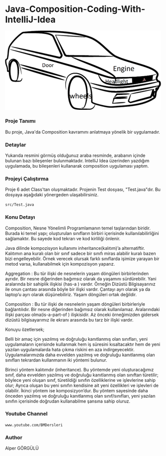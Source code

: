 # Java-Composition-Coding-With-IntelliJ-Idea

![alt text](https://github.com/alpergorgulu/Java-Composition-Coding-With-IntelliJ-Idea/blob/main/pic/car.png)

### Proje Tanımı

Bu proje, Java'da Composition kavramını anlatmaya yönelik bir uygulamadır. 

### Detaylar

Yukarıda resmini görmüş olduğunuz araba resminde, arabanın içinde bulunan bazı bileşenler bulunmaktadır.
IntelliJ Idea üzerinden yazdığım uygulamada, bu bileşenleri kullanarak composition uygulaması yaptım. 

### Projeyi Çalıştırma

Proje 6 adet Class'tan oluşmaktadır. Projenin Test dosyası, "Test.java"dır. Bu dosyaya aşağıdaki yönergeden ulaşabilirsiniz.

`src/Test.java`

### Konu Detayı

Composition, Nesne Yönelimli Programlamanın temel taşlarından biridir. Burada ki temel yapı; oluşturulan sınıfların birbiri içerisinde kullanılabilirliğini sağlamaktır. Bu sayede kod tekrarı ve kod kirliliği önlenir.

Java dilinde kompozisyon kullanımı inheritance(kalıtım)’a alternatiftir.
Kalıtımın ana kuralı olan bir sınıf sadece bir sınıfı miras alabilir kuralı bazen bizi engelleyebilir.
Örnek verecek olursak farklı sınıflarda işimize yarayan bir metod varsa, kullanabilmek için kompozisyon yaparız.

Aggregation : Bu tür ilişki de nesnelerin yaşam döngüleri birbirlerinden ayrıdır. Bir nesne diğerinden bağımsız olarak da yaşamını sürdürebilir. Yani aralarında bir sahiplik ilişkisi (has-a ) vardır. Örneğin Dizüstü Bilgisayarınız ile onun çantası arasında böyle bir ilişki vardır. Çantayı ayrı olarak ya da laptop’u ayrı olarak düşünebiliriz. Yaşam döngüleri ortak değildir. 

Composition : Bu tür ilişki de nesnelerin yaşam döngüleri birbirleriyle bağlantılıdır. Bir nesne diğerinden bağımsız olarak kullanılamaz. Aralarındaki ilişki parçası olma(is-a-part-of ) ilişkisidir. Az önceki örneğimizden gidersek dizüstü bilgisayarımız ile ekranı arasında bu tarz bir ilişki vardır. 

Konuyu özetlersek;

Belli bir amaç için yazılmış ve doğruluğu kanıtlanmış olan sınıfları, yeni uygulamaların içerisinde kullanmak hem iş süresini kısaltacaktır hem de yeni yazılan uygulamalarda hata çıkma riskini en aza indirgeyecektir. Uygulamalarımızda daha evvelden yazılmış ve doğruluğu kanıtlanmış olan sınıfları tekrardan kullanmanın iki yöntemi bulunur.

Birinci yöntem kalıtımdır (inheritance). Bu yöntemde yeni oluşturacağımız sınıf, daha evvelden yazılmış ve doğruluğu kanıtlanmış olan sınıftan türetilir; böylece yeni oluşan sınıf, türetildiği sınıfın özelliklerine ve işlevlerine sahip olur; Ayrıca oluşan bu yeni sınıfın kendisine ait yeni özellikleri ve işlevleri de olabilir. 
İkinci yöntem ise komposizyon’dur. Bu yöntem sayesinde daha önceden yazılmış ve doğruluğu kanıtlanmış olan sınıf/sınıfları, yeni yazılan sınıfın içerisinde doğrudan kullanabilme şansına sahip oluruz.

### Youtube Channel

`www.youtube.com/BMDersleri`


### Author

Alper GÖRGÜLÜ



